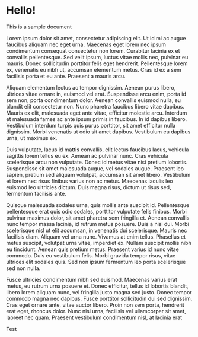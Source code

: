 # Hello!

This is a sample document

Lorem ipsum dolor sit amet, consectetur adipiscing elit. Ut id mi ac augue faucibus aliquam nec eget urna. Maecenas eget lorem nec ipsum condimentum consequat consectetur non lorem. Curabitur lacinia ex et convallis pellentesque. Sed velit ipsum, luctus vitae mollis nec, pulvinar eu mauris. Donec sollicitudin porttitor felis eget hendrerit. Pellentesque lorem ex, venenatis eu nibh ut, accumsan elementum metus. Cras id ex a sem facilisis porta et eu ante. Praesent a mauris arcu.

Aliquam elementum lectus ac tempor dignissim. Aenean purus libero, ultrices vitae ornare in, euismod vel erat. Suspendisse arcu enim, porta id sem non, porta condimentum dolor. Aenean convallis euismod nulla, eu blandit elit consectetur non. Nunc pharetra faucibus libero vitae dapibus. Mauris ex elit, malesuada eget ante vitae, efficitur molestie arcu. Interdum et malesuada fames ac ante ipsum primis in faucibus. In id dapibus libero. Vestibulum interdum turpis quis purus porttitor, sit amet efficitur nulla dignissim. Morbi venenatis ut odio sit amet dapibus. Vestibulum eu dapibus urna, ut maximus ex.

Duis vulputate, lacus id mattis convallis, elit lectus faucibus lacus, vehicula sagittis lorem tellus eu ex. Aenean ac pulvinar nunc. Cras vehicula scelerisque arcu non vulputate. Donec id metus vitae nisi pretium lobortis. Suspendisse sit amet malesuada augue, vel sodales augue. Praesent leo sapien, pretium sed aliquam volutpat, accumsan sit amet libero. Vestibulum et lorem nec risus finibus varius non ac metus. Maecenas iaculis leo euismod leo ultricies dictum. Duis magna risus, dictum ut risus sed, fermentum facilisis ante.

Quisque malesuada sodales urna, quis mollis ante suscipit id. Pellentesque pellentesque erat quis odio sodales, porttitor vulputate felis finibus. Morbi pulvinar maximus dolor, sit amet pharetra sem fringilla et. Aenean convallis nunc tempor massa lacinia, id rutrum metus posuere. Duis a nisi dui. Morbi scelerisque nisl ut elit accumsan, in venenatis dui scelerisque. Mauris nec facilisis diam. Aliquam vel urna nunc. Vivamus at enim tellus. Phasellus et metus suscipit, volutpat urna vitae, imperdiet ex. Nullam suscipit mollis nibh eu tincidunt. Aenean quis pretium metus. Praesent varius id nunc vitae commodo. Duis eu vestibulum felis. Morbi gravida tempor risus, vitae ultrices elit sodales quis. Sed non ipsum fermentum leo porta scelerisque sed non nulla.

Fusce ultricies condimentum nibh sed euismod. Maecenas varius erat metus, eu rutrum urna posuere et. Donec efficitur, tellus id lobortis blandit, libero lorem aliquam nunc, vel fringilla justo magna sed justo. Donec tempor commodo magna nec dapibus. Fusce porttitor sollicitudin dui sed dignissim. Cras eget ornare ante, vitae auctor libero. Proin non sem porta, hendrerit erat eget, rhoncus dolor. Nunc nisi urna, facilisis vel ullamcorper sit amet, laoreet nec quam. Praesent vestibulum condimentum nisl, at lacinia erat


Test


